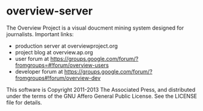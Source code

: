 overview-server
===============

The Overview Project is a visual doucment mining system designed for journalists.
Important links:

  - production server at overviewproject.org
  - project blog at overview.ap.org
  - user forum at https://groups.google.com/forum/?fromgroups=#!forum/overview-users
  - developer forum at https://groups.google.com/forum/?fromgroups#!forum/overview-dev

This software is Copyright 2011-2013 The Associated Press, and distributed under the
terms of the GNU Affero General Public License. See the LICENSE file for details. 
